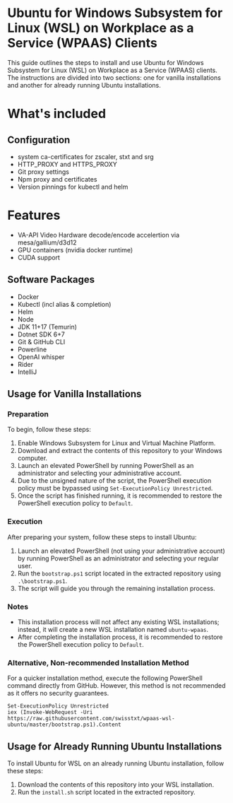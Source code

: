 # Ubuntu for Windows Subsystem for Linux (WSL) on Workplace as a Service (WPAAS) Clients

This guide outlines the steps to install and use Ubuntu for Windows Subsystem for Linux (WSL) on Workplace as a Service (WPAAS) clients. The instructions are divided into two sections: one for vanilla installations and another for already running Ubuntu installations.

# What's included

## Configuration

- system ca-certificates for zscaler, stxt and srg
- HTTP_PROXY and HTTPS_PROXY
- Git proxy settings
- Npm proxy and certificates
- Version pinnings for kubectl and helm

# Features

- VA-API Video Hardware decode/encode accelertion via mesa/gallium/d3d12
- GPU containers (nvidia docker runtime)
- CUDA support

## Software Packages

- Docker
- Kubectl (incl alias & completion)
- Helm
- Node
- JDK 11+17 (Temurin)
- Dotnet SDK 6+7
- Git & GitHub CLI
- Powerline
- OpenAI whisper
- Rider
- IntelliJ

## Usage for Vanilla Installations

### Preparation

To begin, follow these steps:

1. Enable Windows Subsystem for Linux and Virtual Machine Platform.
2. Download and extract the contents of this repository to your Windows computer.
3. Launch an elevated PowerShell by running PowerShell as an administrator and selecting your administrative account.
4. Due to the unsigned nature of the script, the PowerShell execution policy must be bypassed using `Set-ExecutionPolicy Unrestricted`.
5. Once the script has finished running, it is recommended to restore the PowerShell execution policy to `Default`.

### Execution

After preparing your system, follow these steps to install Ubuntu:

1. Launch an elevated PowerShell (not using your administrative account) by running PowerShell as an administrator and selecting your regular user.
2. Run the `bootstrap.ps1` script located in the extracted repository using `.\bootstrap.ps1`.
3. The script will guide you through the remaining installation process.

### Notes

- This installation process will not affect any existing WSL installations; instead, it will create a new WSL installation named `ubuntu-wpaas`.
- After completing the installation process, it is recommended to restore the PowerShell execution policy to `Default`.

### Alternative, Non-recommended Installation Method

For a quicker installation method, execute the following PowerShell command directly from GitHub. However, this method is not recommended as it offers no security guarantees.

```
Set-ExecutionPolicy Unrestricted
iex (Invoke-WebRequest -Uri  https://raw.githubusercontent.com/swisstxt/wpaas-wsl-ubuntu/master/bootstrap.ps1).Content
```

## Usage for Already Running Ubuntu Installations

To install Ubuntu for WSL on an already running Ubuntu installation, follow these steps:

1. Download the contents of this repository into your WSL installation.
2. Run the `install.sh` script located in the extracted repository.

